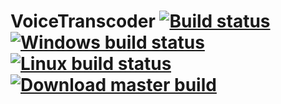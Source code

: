 # VoiceTranscoder [![Build status](https://ci.appveyor.com/api/projects/status/github/wpmgprostotema/voicetranscoder?branch=master&svg=true)](https://ci.appveyor.com/project/wpmgprostotema/voicetranscoder/branch/master) [![Windows build status](https://img.shields.io/badge/dynamic/json?color=informational&label=Windows&query=%24.build.jobs%5B%3F%28%40.name%20%3D%3D%3D%20%22Windows%22%29%5D.status&url=https%3A%2F%2Fci.appveyor.com%2Fapi%2Fprojects%2Fwpmgprostotema%2Fvoicetranscoder%2Fbranch%2Fmaster)](https://ci.appveyor.com/api/projects/wpmgprostotema/voicetranscoder/artifacts/build/VoiceTranscoder.dll?branch=master&job=Windows) [![Linux build status](https://img.shields.io/badge/dynamic/json?color=informational&label=Linux&query=%24.build.jobs%5B%3F%28%40.name%20%3D%3D%3D%20%22Linux%22%29%5D.status&url=https%3A%2F%2Fci.appveyor.com%2Fapi%2Fprojects%2Fwpmgprostotema%2Fvoicetranscoder%2Fbranch%2Fmaster)](https://ci.appveyor.com/api/projects/wpmgprostotema/voicetranscoder/artifacts/build/VoiceTranscoder.so?branch=master&job=Linux) [![Download master build](https://img.shields.io/badge/dynamic/json?color=informational&label=master%20build&query=%24.build.version&url=https%3A%2F%2Fci.appveyor.com%2Fapi%2Fprojects%2Fwpmgprostotema%2Fvoicetranscoder%2Fbranch%2Fmaster)](https://ci.appveyor.com/api/projects/wpmgprostotema/voicetranscoder/artifacts/VoiceTranscoder.zip?branch=master&job=Pack)
